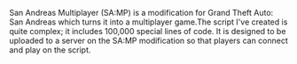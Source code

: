 San Andreas Multiplayer (SA:MP) is a modification for Grand Theft Auto: San Andreas which turns it into a multiplayer game.The script I've created is quite complex; it includes 100,000 special lines of code. It is designed to be uploaded to a server on the SA:MP modification so that players can connect and play on the script.
